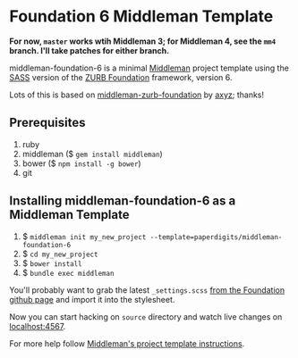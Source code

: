 # Foundation 6 Middleman Template

**For now, `master` works wtih Middleman 3; for Middleman 4, see the `mm4` branch. I'll take patches for either branch.**

middleman-foundation-6 is a minimal [Middleman](http://middlemanapp.com/) project template using the [SASS](http://sass-lang.com) version of the [ZURB Foundation](http://foundation.zurb.com) framework, version 6.

Lots of this is based on [middleman-zurb-foundation](https://github.com/axyz/middleman-zurb-foundation) by [axyz](http://twitter.com/axyz); thanks!

## Prerequisites

1. ruby
1. middleman ($ `gem install middleman`)
1. bower ($ `npm install -g bower`)
1. git

## Installing middleman-foundation-6 as a Middleman Template

1. $ `middleman init my_new_project --template=paperdigits/middleman-foundation-6`
1. $ `cd my_new_project`
1. $ `bower install`
1. $ `bundle exec middleman`

You'll probably want to grab the latest `_settings.scss` [from the Foundation github page](https://raw.githubusercontent.com/zurb/foundation-sites/master/scss/settings/_settings.scss) and import it into the stylesheet.

Now you can start hacking on `source` directory and watch live changes on [localhost:4567](http://localhost:4567).

For more help follow [Middleman's project template instructions](https://middlemanapp.com/advanced/project_templates/).
